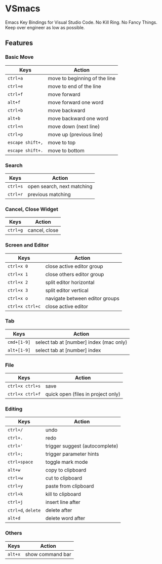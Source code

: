 # VSmacs

Emacs Key Bindings for Visual Studio Code. No Kill Ring. No Fancy Things. Keep over engineer as low as possible.

## Features

### Basic Move
| Keys | Action |
|------|--------|
| `ctrl+a` | move to beginning of the line |
| `ctrl+e` | move to end of the line |
| `ctrl+f` | move forward |
| `alt+f` | move forward one word |
| `ctrl+b` | move backward |
| `alt+b` | move backward one word |
| `ctrl+n` | move down (next line) |
| `ctrl+p` | move up (previous line) |
| `escape shift+,` | move to top |
| `escape shift+.` | move to bottom |

### Search
| Keys | Action |
|------|--------|
| `ctrl+s` | open search, next matching |
| `ctrl+r` | previous matching |

### Cancel, Close Widget
| Keys | Action |
|------|--------|
| `ctrl+g` | cancel, close |

### Screen and Editor
| Keys | Action |
|------|--------|
| `ctrl+x 0` | close active editor group |
| `ctrl+x 1` | close others editor group |
| `ctrl+x 2` | split editor horizontal |
| `ctrl+x 3` | split editor vertical |
| `ctrl+x o` | navigate between editor groups |
| `ctrl+x ctrl+c` | close active editor |

### Tab
| Keys | Action |
|------|--------|
| `cmd+[1-9]` | select tab at [number] index (mac only) |
| `alt+[1-9]` | select tab at [number] index |

### File
| Keys | Action |
|------|--------|
| `ctrl+x ctrl+s` | save |
| `ctrl+x ctrl+f` | quick open (files in project only) |

### Editing
| Keys | Action |
|------|--------|
| `ctrl+/` | undo |
| `ctrl+.` | redo |
| `ctrl+'` | trigger suggest (autocomplete) |
| `ctrl+;` | trigger parameter hints |
| `ctrl+space` | toggle mark mode |
| `alt+w` | copy to clipboard |
| `ctrl+w` | cut to clipboard |
| `ctrl+y` | paste from clipboard |
| `ctrl+k` | kill to clipboard |
| `ctrl+j` | insert line after |
| `ctrl+d`, `delete` | delete after |
| `alt+d` | delete word after |

### Others
| Keys | Action |
|------|--------|
| `alt+x` | show command bar |
